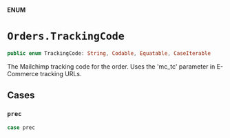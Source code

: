 **ENUM**

# `Orders.TrackingCode`

```swift
public enum TrackingCode: String, Codable, Equatable, CaseIterable
```

The Mailchimp tracking code for the order. Uses the 'mc_tc' parameter in E-Commerce tracking URLs.

## Cases
### `prec`

```swift
case prec
```
